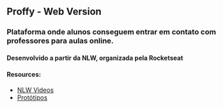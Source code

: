 ## Proffy - Web Version

### Plataforma onde alunos conseguem entrar em contato com professores para aulas online.

#### Desenvolvido a partir da NLW, organizada pela Rocketseat

#### Resources:
  - [NLW Videos](https://nextlevelweek.com/episodios/omnistack/3/edicao/2)
  - [Protótipos](https://www.figma.com/file/GHGS126t7WYjnPZdRKChJF/?viewer=1&node-id=)

